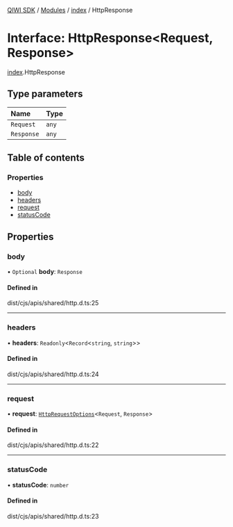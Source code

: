 [QIWI SDK](../README.md) / [Modules](../modules.md) / [index](../modules/index.md) / HttpResponse

# Interface: HttpResponse<Request, Response\>

[index](../modules/index.md).HttpResponse

## Type parameters

| Name | Type |
| :------ | :------ |
| `Request` | `any` |
| `Response` | `any` |

## Table of contents

### Properties

- [body](index.HttpResponse.md#body)
- [headers](index.HttpResponse.md#headers)
- [request](index.HttpResponse.md#request)
- [statusCode](index.HttpResponse.md#statuscode)

## Properties

### body

• `Optional` **body**: `Response`

#### Defined in

dist/cjs/apis/shared/http.d.ts:25

___

### headers

• **headers**: `Readonly`<`Record`<`string`, `string`\>\>

#### Defined in

dist/cjs/apis/shared/http.d.ts:24

___

### request

• **request**: [`HttpRequestOptions`](index.QIWI.HttpRequestOptions.md)<`Request`, `Response`\>

#### Defined in

dist/cjs/apis/shared/http.d.ts:22

___

### statusCode

• **statusCode**: `number`

#### Defined in

dist/cjs/apis/shared/http.d.ts:23

